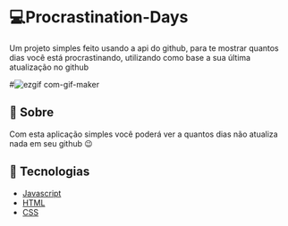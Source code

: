 # 💻Procrastination-Days
Um projeto simples feito usando a api do github, para te mostrar quantos dias você está procrastinando, utilizando como base a sua última atualização no github

#![ezgif com-gif-maker](https://user-images.githubusercontent.com/62511035/104761251-62fa6580-5741-11eb-98f1-3bf1a035673f.gif)

## :bookmark: Sobre

Com esta aplicação simples você poderá ver a quantos dias não atualiza nada em seu github 😉

 ## :rocket: Tecnologias

-  [Javascript](https://www.typescriptlang.org/)
-  [HTML](https://nodejs.org/en/)
-  [CSS](https://reactjs.org/)
